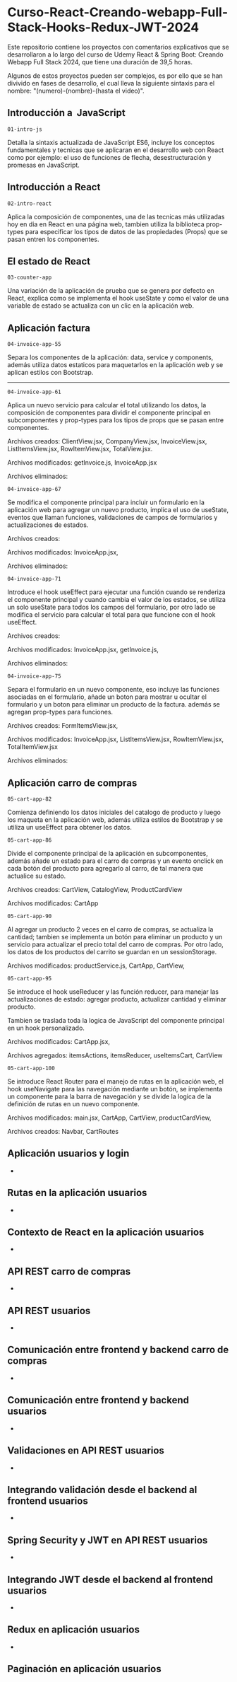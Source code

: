 # Curso-React-Creando-webapp-Full-Stack-Hooks-Redux-JWT-2024

Este repositorio contiene los proyectos con comentarios explicativos que se desarrollaron a lo largo del curso de Udemy React & Spring Boot: Creando Webapp Full Stack 2024, que tiene una duración de 39,5 horas.

Algunos de estos proyectos pueden ser complejos, es por ello que se han divivido en fases de desarrollo, el cual lleva la siguiente sintaxis para el nombre: "(numero)-(nombre)-(hasta el video)".

## Introducción a  JavaScript

`01-intro-js`

Detalla la sintaxis actualizada de JavaScript ES6, incluye los conceptos fundamentales y tecnicas que se aplicaran en el desarrollo web con React como por ejemplo: el uso de funciones de flecha, desestructuración y promesas en JavaScript.

## Introducción a React

`02-intro-react`

Aplica la composición de componentes, una de las tecnicas más utilizadas hoy en dia en React en una página web, tambien utiliza la biblioteca prop-types para especificar los tipos de datos de las propiedades (Props) que se pasan entren los componentes.

## El estado de React

`03-counter-app`

Una variación de la aplicación de prueba que se genera por defecto en React, explica como se implementa el hook useState y como el valor de una variable de estado se actualiza con un clic en la aplicación web.

## Aplicación factura

`04-invoice-app-55`

Separa los componentes de la aplicación: data, service y components, además utiliza datos estaticos para maquetarlos en la aplicación web y se aplican estilos con Bootstrap.

---

`04-invoice-app-61`

Aplica un nuevo servicio para calcular el total utilizando los datos, la composición de componentes para dividir el componente principal en subcomponentes y prop-types para los tipos de props que se pasan entre componentes.

Archivos creados: ClientView.jsx, CompanyView.jsx, InvoiceView.jsx, ListItemsView.jsx, RowItemView.jsx, TotalView.jsx.

Archivos modificados: getInvoice.js, InvoiceApp.jsx

Archivos eliminados:

`04-invoice-app-67`

Se modifica el componente principal para incluir un formulario en la aplicación web para agregar un nuevo producto, implica el uso de useState, eventos que llaman funciones, validaciones de campos de formularios y actualizaciones de estados.

Archivos creados: 

Archivos modificados: InvoiceApp.jsx,

Archivos eliminados:

`04-invoice-app-71`

Introduce el hook useEffect para ejecutar una función cuando se renderiza el componente principal y cuando cambia el valor de los estados, se utiliza un solo useState para todos los campos del formulario, por otro lado se modifica el servicio para calcular el total para que funcione con el hook useEffect.

Archivos creados:

Archivos modificados: InvoiceApp.jsx, getInvoice.js, 

Archivos eliminados:

`04-invoice-app-75`

Separa el formulario en un nuevo componente, eso incluye las funciones asociadas en el formulario, añade un boton para mostrar u ocultar el formulario y un boton para eliminar un producto de la factura. además se agregan prop-types para funciones.

Archivos creados: FormItemsView.jsx,

Archivos modificados: InvoiceApp.jsx, ListItemsView.jsx, RowItemView.jsx, TotalItemView.jsx

Archivos eliminados:





## Aplicación carro de compras

`05-cart-app-82`

Comienza definiendo los datos iniciales del catalogo de producto y luego los maqueta en la aplicación web, además utiliza estilos de Bootstrap y se utiliza un useEffect para obtener los datos.

`05-cart-app-86`

Divide el componente principal de la aplicación en subcomponentes, además añade un  estado para el carro de compras y un evento onclick en cada botón del producto para agregarlo al carro, de tal manera que actualice su estado.

Archivos creados: CartView, CatalogView, ProductCardView

Archivos modificados: CartApp



`05-cart-app-90`

Al agregar un producto 2 veces en el carro de compras, se actualiza la cantidad; tambien se implementa un botón para eliminar un producto y un servicio para actualizar el precio total del carro de compras. Por otro lado, los datos de los productos del carrito se guardan en un sessionStorage.

Archivos modificados: productService.js, CartApp, CartView,



`05-cart-app-95`

Se introduce el hook useReducer y las función reducer, para manejar las actualizaciones de estado: agregar producto, actualizar cantidad y eliminar producto. 

Tambien se traslada toda la logica de JavaScript del componente principal en un hook personalizado.

Archivos modificados: CartApp.jsx,

Archivos agregados: itemsActions, itemsReducer, useItemsCart, CartView





`05-cart-app-100`

Se introduce React Router para el manejo de rutas en la aplicación web,  el hook useNavigate para las navegación mediante un botón, se implementa un componente para la barra de navegación y se divide la logica de la definición de rutas en un nuevo componente.

Archivos modificados: main.jsx, CartApp, CartView, productCardView,

Archivos creados: Navbar, CartRoutes





## Aplicación usuarios y login

-

## Rutas en la aplicación usuarios

-

## Contexto de React en la aplicación usuarios

-

## API REST carro de compras

-

## API REST usuarios

-

## Comunicación entre frontend y backend carro de compras

-

## Comunicación entre frontend y backend usuarios

-

## Validaciones en API REST usuarios

-

## Integrando validación desde el backend al frontend usuarios

-

## Spring Security y JWT en API REST usuarios

-

## Integrando JWT desde el backend al frontend usuarios

-

## Redux en aplicación usuarios

-

## Paginación en aplicación usuarios